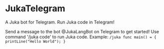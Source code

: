 # JukaTelegram
A Juka bot for Telegram. Run Juka code in Telegram!

Send a message to the bot @JukaLangBot on Telegram to get started!
Use command '/juka code' to run Juka code. Example: `/juka func main() = { printLine("Hello World"); }`
